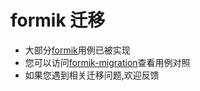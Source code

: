 # formik 迁移

- 大部分[formik](https://formik.org/)用例已被实现
- 您可以访问[formik-migration](https://piying-org.github.io/formik-migration/)查看用例对照
- 如果您遇到相关迁移问题,欢迎反馈


